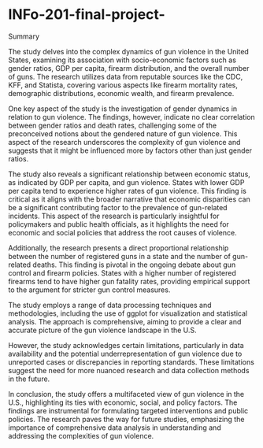 # INFo-201-final-project-

Summary 

The study delves into the complex dynamics of gun violence in the United States, examining its association with socio-economic factors such as gender ratios, GDP per capita, firearm distribution, and the overall number of guns. The research utilizes data from reputable sources like the CDC, KFF, and Statista, covering various aspects like firearm mortality rates, demographic distributions, economic wealth, and firearm prevalence.

One key aspect of the study is the investigation of gender dynamics in relation to gun violence. The findings, however, indicate no clear correlation between gender ratios and death rates, challenging some of the preconceived notions about the gendered nature of gun violence. This aspect of the research underscores the complexity of gun violence and suggests that it might be influenced more by factors other than just gender ratios.

The study also reveals a significant relationship between economic status, as indicated by GDP per capita, and gun violence. States with lower GDP per capita tend to experience higher rates of gun violence. This finding is critical as it aligns with the broader narrative that economic disparities can be a significant contributing factor to the prevalence of gun-related incidents. This aspect of the research is particularly insightful for policymakers and public health officials, as it highlights the need for economic and social policies that address the root causes of violence.

Additionally, the research presents a direct proportional relationship between the number of registered guns in a state and the number of gun-related deaths. This finding is pivotal in the ongoing debate about gun control and firearm policies. States with a higher number of registered firearms tend to have higher gun fatality rates, providing empirical support to the argument for stricter gun control measures.

The study employs a range of data processing techniques and methodologies, including the use of ggplot for visualization and statistical analysis. The approach is comprehensive, aiming to provide a clear and accurate picture of the gun violence landscape in the U.S.

However, the study acknowledges certain limitations, particularly in data availability and the potential underrepresentation of gun violence due to unreported cases or discrepancies in reporting standards. These limitations suggest the need for more nuanced research and data collection methods in the future.

In conclusion, the study offers a multifaceted view of gun violence in the U.S., highlighting its ties with economic, social, and policy factors. The findings are instrumental for formulating targeted interventions and public policies. The research paves the way for future studies, emphasizing the importance of comprehensive data analysis in understanding and addressing the complexities of gun violence.




